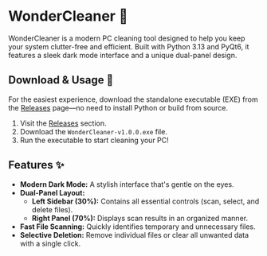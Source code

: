 # WonderCleaner 🧹

WonderCleaner is a modern PC cleaning tool designed to help you keep your system clutter-free and efficient. Built with Python 3.13 and PyQt6, it features a sleek dark mode interface and a unique dual-panel design.

## Download & Usage 🚀

For the easiest experience, download the standalone executable (EXE) from the [Releases](https://github.com/CODEALII/WonderCleaner/releases) page—no need to install Python or build from source.

1. Visit the [Releases](https://github.com/CODEALII/WonderCleaner/releases) section.
2. Download the `WonderCleaner-v1.0.0.exe` file.
3. Run the executable to start cleaning your PC!

## Features ✨

- **Modern Dark Mode:** A stylish interface that's gentle on the eyes.
- **Dual-Panel Layout:**
  - **Left Sidebar (30%):** Contains all essential controls (scan, select, and delete files).
  - **Right Panel (70%):** Displays scan results in an organized manner.
- **Fast File Scanning:** Quickly identifies temporary and unnecessary files.
- **Selective Deletion:** Remove individual files or clear all unwanted data with a single click.
